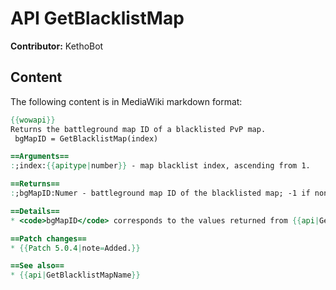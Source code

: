 # API GetBlacklistMap

**Contributor:** KethoBot

## Content

The following content is in MediaWiki markdown format:

```mediawiki
{{wowapi}}
Returns the battleground map ID of a blacklisted PvP map.
 bgMapID = GetBlacklistMap(index)

==Arguments==
:;index:{{apitype|number}} - map blacklist index, ascending from 1.

==Returns==
:;bgMapID:Numer - battleground map ID of the blacklisted map; -1 if none.

==Details==
* <code>bgMapID</code> corresponds to the values returned from {{api|GetBattlegroundInfo}}.

==Patch changes==
* {{Patch 5.0.4|note=Added.}}

==See also==
* {{api|GetBlacklistMapName}}
```